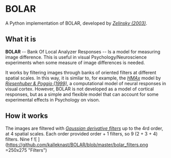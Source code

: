 # BOLAR
A Python implementation of BOLAR, developed by <cite>[Zelinsky (2003)][1]</cite>.

## What it is

**BOLAR** -- Bank Of Local Analyzer Responses -- Is a model for measuring image difference. This is useful in visual Psychology/Neuroscience experiments when some measure of image differences is needed.

It works by filtering images through banks of oriented filters at different spatial scales. In this way, it is similar to, for example, the <cite>[HMAx][2]</cite> model by <cite>[Riesenhuber & Poggio (1999)][3]</cite>, a computational model of neural responses in visual cortex. However, BOLAR is not developed as a model of cortical responses, but as a simple and flexible model that can account for some experimental effects in Psychology on vison.

## How it works
The images are filtered with <cite>[Gaussian derivative filters][4]</cite> up to the 4rd order, at 4 spatial scales. Each order provided order + 1 filters, so 9 (2 + 3 + 4) filters. Nine f 
![ ](https://github.com/kalleknast/BOLAR/blob/master/bolar_filters.png  =250x275 "Filters")


[1]:http://www.psychology.sunysb.edu/gzelinsky-/index_htm_files/Z2003.pdf
[2]:http://maxlab.neuro.georgetown.edu/hmax.html
[3]:http://maxlab.neuro.georgetown.edu/docs/publications/nn99.pdf
[4]:http://campar.in.tum.de/Chair/HaukeHeibelGaussianDerivatives